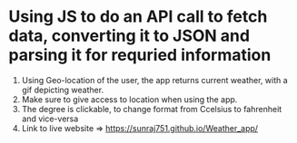 # Using JS to do an API call to fetch data, converting it to JSON and parsing it for requried information
1. Using Geo-location of the user, the app returns current weather, with a gif depicting weather.
2. Make sure to give access to location when using the app. 
3. The degree is clickable, to change format from Ccelsius to fahrenheit and vice-versa
4. Link to live website => https://sunraj751.github.io/Weather_app/ 
